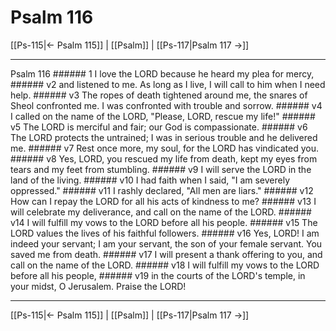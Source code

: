 # Psalm 116

[[Ps-115|← Psalm 115]] | [[Psalm]] | [[Ps-117|Psalm 117 →]]
***

Psalm 116 ###### 1 I love the LORD because he heard my plea for mercy, ###### v2 and listened to me. As long as I live, I will call to him when I need help. ###### v3 The ropes of death tightened around me, the snares of Sheol confronted me. I was confronted with trouble and sorrow. ###### v4 I called on the name of the LORD, "Please, LORD, rescue my life!" ###### v5 The LORD is merciful and fair; our God is compassionate. ###### v6 The LORD protects the untrained; I was in serious trouble and he delivered me. ###### v7 Rest once more, my soul, for the LORD has vindicated you. ###### v8 Yes, LORD, you rescued my life from death, kept my eyes from tears and my feet from stumbling. ###### v9 I will serve the LORD in the land of the living. ###### v10 I had faith when I said, "I am severely oppressed." ###### v11 I rashly declared, "All men are liars." ###### v12 How can I repay the LORD for all his acts of kindness to me? ###### v13 I will celebrate my deliverance, and call on the name of the LORD. ###### v14 I will fulfill my vows to the LORD before all his people. ###### v15 The LORD values the lives of his faithful followers. ###### v16 Yes, LORD! I am indeed your servant; I am your servant, the son of your female servant. You saved me from death. ###### v17 I will present a thank offering to you, and call on the name of the LORD. ###### v18 I will fulfill my vows to the LORD before all his people, ###### v19 in the courts of the LORD's temple, in your midst, O Jerusalem. Praise the LORD!

***
[[Ps-115|← Psalm 115]] | [[Psalm]] | [[Ps-117|Psalm 117 →]]
